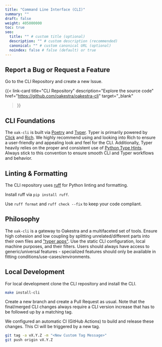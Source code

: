 ```yaml
---
title: "Command Line Interface (CLI)"
summary: ""
draft: false
weight: 405000000
toc: true
seo:
  title: "" # custom title (optional)
  description: "" # custom description (recommended)
  canonical: "" # custom canonical URL (optional)
  noindex: false # false (default) or true
---
```


## Report a Bug or Request a Feature

Go to the CLI Repository and create a new Issue.

{{< link-card
  title="CLI Repository"
  description="Explore the source code"
  href="https://github.com/oakestra/oakestra-cli"
  target="_blank"
>}}


## CLI Foundations
The `oak-cli` is built via [Poetry](https://python-poetry.org/) and [Typer](https://typer.tiangolo.com/).
Typer is primarily powered by [Click](https://github.com/pallets/click) and [Rich](https://github.com/Textualize/rich).
We highly recommend using and looking into Rich to ensure a user-friendly and appealing look and feel for the CLI.
Additionally, Typer heavily relies on the proper and consistent use of [Python Type Hints](https://docs.python.org/3/library/typing.html).
Always stick to this convention to ensure smooth CLI and Typer workflows and behavior.

## Linting & Formatting
The CLI repository uses [ruff](https://github.com/astral-sh/ruff) for Python linting and formatting.

Install ruff via `pip install ruff`.

Use `ruff format` and `ruff check --fix` to keep your code compliant.

## Philosophy
The `oak-cli` is a gateway to Oakestra and a multifaceted set of tools.
Ensure high cohesion and low coupling by splitting unrelated/different parts into their own files and ["typer apps"](https://typer.tiangolo.com/tutorial/subcommands/add-typer/).
Use the static CLI configuration, local machine purposes, and their filters.
Users should always have access to generic/universal features - specialized features should only be available in fitting conditions/use-cases/environments.

## Local Development
For local development clone the CLI repository and install the CLI.
```bash
make install-cli
```
Create a new branch and create a Pull Request as usual.
Note that the final/merged CLI changes always require a CLI version increase that has to be followed up by a matching tag.

We configured an automatic CI (GitHub Actions) to build and release these changes.
This CI will be triggered by a new tag.
```bash
git tag -a vX.Y.Z -m "<New Custom Tag Message>"
git push origin vX.Y.Z
```
